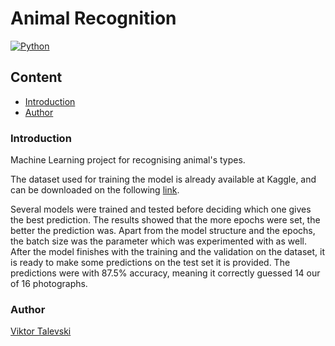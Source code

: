# Animal Recognition

[![Python](https://img.shields.io/badge/python-3.7.0-brightgreen?logo=python)](https://www.python.org/downloads/release/python-370/)

## Content

- [Introduction](#introduction)
- [Author](#author)

### Introduction <a name="introduction"></a>

Machine Learning project for recognising animal's types.

The dataset used for training the model is already available at Kaggle, and can be downloaded on the following [link](https://www.kaggle.com/alessiocorrado99/animals10).

Several models were trained and tested before deciding which one gives the best prediction. The results showed that the
more epochs were set, the better the prediction was. Apart from the model structure and the epochs, the batch size was
the parameter which was experimented with as well. After the model finishes with the training and the validation on the
dataset, it is ready to make some predictions on the test set it is provided. The predictions were with 87.5% accuracy,
meaning it correctly guessed 14 our of 16 photographs.

### Author <a name="author"></a>

[Viktor Talevski](https://www.linkedin.com/in/viktor-talevski-a7366794)
